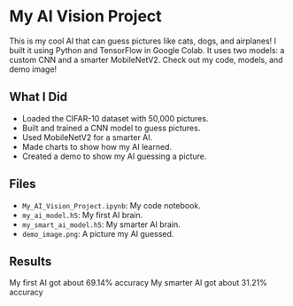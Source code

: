 # My AI Vision Project
This is my cool AI that can guess pictures like cats, dogs, and airplanes! I built it using Python and TensorFlow in Google Colab. It uses two models: a custom CNN and a smarter MobileNetV2. Check out my code, models, and demo image!

## What I Did
- Loaded the CIFAR-10 dataset with 50,000 pictures.
- Built and trained a CNN model to guess pictures.
- Used MobileNetV2 for a smarter AI.
- Made charts to show how my AI learned.
- Created a demo to show my AI guessing a picture.

## Files
- `My_AI_Vision_Project.ipynb`: My code notebook.
- `my_ai_model.h5`: My first AI brain.
- `my_smart_ai_model.h5`: My smarter AI brain.
- `demo_image.png`: A picture my AI guessed.

## Results
My first AI got about 69.14% accuracy 
My smarter AI got about 31.21% accuracy 
